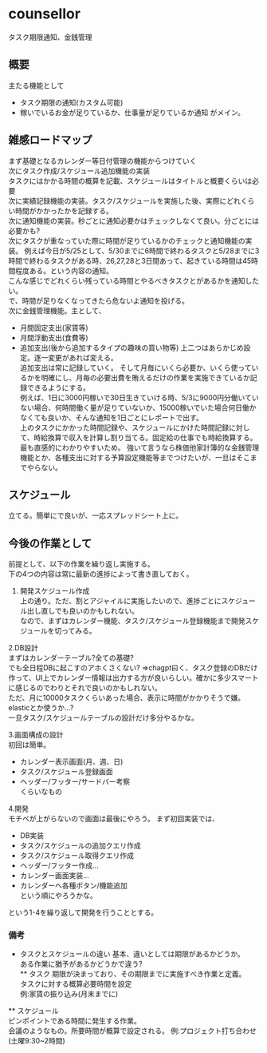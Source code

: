 # counsellor
タスク期限通知、金銭管理

## 概要  
主たる機能として
- タスク期限の通知(カスタム可能)
- 稼いでいるお金が足りているか、仕事量が足りているか通知
がメイン。  

## 雑感ロードマップ  
まず基礎となるカレンダー等日付管理の機能からつけていく  
次にタスク作成/スケジュール追加機能の実装  
タスクにはかかる時間の概算を記載、スケジュールはタイトルと概要くらいは必要  
次に実績記録機能の実装。タスク/スケジュールを実施した後、実際にどれくらい時間がかかったかを記録する。  
次に通知機能の実装。秒ごとに通知必要かはチェックしなくて良い。分ごとには必要かも?  
次にタスクが重なっていた際に時間が足りているかのチェックと通知機能の実装。
例えば今日が5/25として、5/30までに6時間で終わるタスクと5/28までに3時間で終わるタスクがある時、26,27,28と3日間あって、起きている時間は45時間程度ある。という内容の通知。  
こんな感じでどれくらい残っている時間とやるべきタスクとがあるかを通知したい。  
で、時間が足りなくなってきたら危ないよ通知を投げる。  
次に金銭管理機能。主として、  
- 月間固定支出(家賃等)  
- 月間浮動支出(食費等)  
- 追加支出(後から追加するタイプの趣味の買い物等)
上二つはあらかじめ設定。逐一変更があれば変える。  
追加支出は常に記録していく。
そして月毎にいくら必要か、いくら使っているかを明確にし、月毎の必要出費を賄えるだけの作業を実施できているか記録できるようにする。  
例えば、1日に3000円稼いで30日生きていける時、5/3に9000円分働いていない場合、何時間働く量が足りていないか、15000稼いでいた場合何日働かなくても良いか、そんな通知を1日ごとにレポートで出す。  
上のタスクにかかった時間記録や、スケジュールにかけた時間記録に対して、時給換算で収入を計算し割り当てる。固定給の仕事でも時給換算する。最も直感的にわかりやすいため。
強いて言うなら株価他家計簿的な金銭管理機能とか、各種支出に対する予算設定機能等までつけたいが、一旦はそこまでやらない。  


## スケジュール  
立てる。簡単にで良いが、一応スプレッドシート上に。

## 今後の作業として  
前提として、以下の作業を繰り返し実施する。  
下の4つの内容は常に最新の進捗によって書き直しておく。  
1. 開発スケジュール作成  
上の通り。ただ、割とアジャイルに実施したいので、進捗ごとにスケジュール出し直しでも良いのかもしれない。  
なので、まずはカレンダー機能、タスク/スケジュール登録機能まで開発スケジュールを切ってみる。  

2.DB設計  
まずはカレンダーテーブル?全ての基礎?  
でも全日程DBに起こすのアホくさくない?
=>chagpt曰く、タスク登録のDBだけ作って、UI上でカレンダー情報は出力する方が良いらしい。確かに多少スマートに感じるのでわりとそれで良いのかもしれない。  
ただ、月に10000タスクくらいあった場合、表示に時間がかかりそうで嫌。elasticとか使うか...?  
一旦タスク/スケジュールテーブルの設計だけ多分やるかな。

3.画面構成の設計  
初回は簡単。
- カレンダー表示画面(月、週、日)  
- タスク/スケジュール登録画面  
- ヘッダー/フッター/サードバー考察  
くらいなもの

4.開発  
モチベが上がらないので画面は最後にやろう。 
まず初回実装では、  
- DB実装  
- タスク/スケジュールの追加クエリ作成  
- タスク/スケジュール取得クエリ作成  
- ヘッダー/フッター作成...  
- カレンダー画面実装...  
- カレンダーへ各種ボタン/機能追加  
という順にやろうかな。  

という1-4を繰り返して開発を行うこととする。


### 備考  
* タスクとスケジュールの違い
基本、違いとしては期限があるかどうか。  
ある作業に猶予があるかどうかで違う?  
** タスク
期限が決まっており、その期限までに実施すべき作業と定義。  
タスクに対する概算必要時間を設定  
例:家賃の振り込み(月末までに)  

** スケジュール  
ピンポイントである時間に発生する作業。  
会議のようなもの。所要時間が概算で設定される。
例:プロジェクト打ち合わせ(土曜9:30~2時間)  

